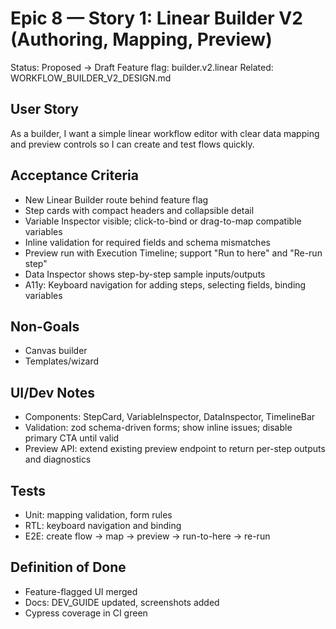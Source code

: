# Epic 8 — Story 1: Linear Builder V2 (Authoring, Mapping, Preview)

Status: Proposed → Draft
Feature flag: builder.v2.linear
Related: WORKFLOW_BUILDER_V2_DESIGN.md

## User Story
As a builder, I want a simple linear workflow editor with clear data mapping and preview controls so I can create and test flows quickly.

## Acceptance Criteria
- New Linear Builder route behind feature flag
- Step cards with compact headers and collapsible detail
- Variable Inspector visible; click-to-bind or drag-to-map compatible variables
- Inline validation for required fields and schema mismatches
- Preview run with Execution Timeline; support "Run to here" and "Re-run step"
- Data Inspector shows step-by-step sample inputs/outputs
- A11y: Keyboard navigation for adding steps, selecting fields, binding variables

## Non-Goals
- Canvas builder
- Templates/wizard

## UI/Dev Notes
- Components: StepCard, VariableInspector, DataInspector, TimelineBar
- Validation: zod schema-driven forms; show inline issues; disable primary CTA until valid
- Preview API: extend existing preview endpoint to return per-step outputs and diagnostics

## Tests
- Unit: mapping validation, form rules
- RTL: keyboard navigation and binding
- E2E: create flow → map → preview → run-to-here → re-run

## Definition of Done
- Feature-flagged UI merged
- Docs: DEV_GUIDE updated, screenshots added
- Cypress coverage in CI green